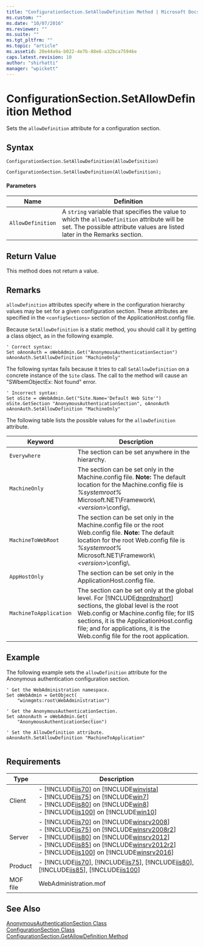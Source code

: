 ```yaml
---
title: "ConfigurationSection.SetAllowDefinition Method | Microsoft Docs"
ms.custom: ""
ms.date: "10/07/2016"
ms.reviewer: ""
ms.suite: ""
ms.tgt_pltfrm: ""
ms.topic: "article"
ms.assetid: 20e44a9a-b022-4e7b-88e6-a32bca75946e
caps.latest.revision: 10
author: "shirhatti"
manager: "wpickett"
---
```

# ConfigurationSection.SetAllowDefinition Method
Sets the `allowDefinition` attribute for a configuration section.  
  
## Syntax  
  
```vbs  
ConfigurationSection.SetAllowDefinition(AllowDefinition)  
```  
  
```jscript#  
ConfigurationSection.SetAllowDefinition(AllowDefinition);  
```  
  
#### Parameters  
  
|Name|Definition|  
|----------|----------------|  
|`AllowDefinition`|A `string` variable that specifies the value to which the `allowDefinition` attribute will be set. The possible attribute values are listed later in the Remarks section.|  
  
## Return Value  
 This method does not return a value.  
  
## Remarks  
 `allowDefinition` attributes specify where in the configuration hierarchy values may be set for a given configuration section. These attributes are specified in the `<configSections>` section of the ApplicationHost.config file.  
  
 Because `SetAllowDefinition` is a static method, you should call it by getting a class object, as in the following example.  
  
```  
' Correct syntax:  
Set oAnonAuth = oWebAdmin.Get("AnonymousAuthenticationSection")  
oAnonAuth.SetAllowDefinition "MachineOnly"  
```  
  
 The following syntax fails because it tries to call `SetAllowDefinition` on a concrete instance of the `Site` class. The call to the method will cause an "SWbemObjectEx: Not found" error.  
  
```  
' Incorrect syntax:  
Set oSite = oWebAdmin.Get("Site.Name='Default Web Site'")  
oSite.GetSection "AnonymousAuthenticationSection", oAnonAuth  
oAnonAuth.SetAllowDefinition "MachineOnly"  
```  
  
 The following table lists the possible values for the `allowDefinition` attribute.  
  
|Keyword|Description|  
|-------------|-----------------|  
|`Everywhere`|The section can be set anywhere in the hierarchy.|  
|`MachineOnly`|The section can be set only in the Machine.config file. **Note:**  The default location for the Machine.config file is *%systemroot%* Microsoft.NET\Framework\\*\<version>*\config\\.|  
|`MachineToWebRoot`|The section can be set only in the Machine.config file or the root Web.config file. **Note:**  The default location for the root Web.config file is *%systemroot%* Microsoft.NET\Framework\\*\<version>*\config\\.|  
|`AppHostOnly`|The section can be set only in the ApplicationHost.config file.|  
|`MachineToApplication`|The section can be set only at the global level. For [!INCLUDE[dnprdnshort](../../reference/admin/includes/dnprdnshort-md.md)] sections, the global level is the root Web.config or Machine.config file; for IIS sections, it is the ApplicationHost.config file; and for applications, it is the Web.config file for the root application.|  
  
## Example  
 The following example sets the `allowDefinition` attribute for the Anonymous authentication configuration section.  
  
```  
' Get the WebAdministration namespace.  
Set oWebAdmin = GetObject( _  
    "winmgmts:root\WebAdministration")  
  
' Get the AnonymousAuthenticationSection.  
Set oAnonAuth = oWebAdmin.Get( _  
    "AnonymousAuthenticationSection")  
  
' Set the AllowDefinition attribute.  
oAnonAuth.SetAllowDefinition "MachineToApplication"  
  
```  
  
## Requirements  
  
|Type|Description|  
|----------|-----------------|  
|Client|-   [!INCLUDE[iis70](../../reference/admin/includes/iis70-md.md)] on [!INCLUDE[winvista](../../reference/admin/includes/winvista-md.md)]<br />-   [!INCLUDE[iis75](../../reference/admin/includes/iis75-md.md)] on [!INCLUDE[win7](../../reference/admin/includes/win7-md.md)]<br />-   [!INCLUDE[iis80](../../reference/admin/includes/iis80-md.md)] on [!INCLUDE[win8](../../reference/admin/includes/win8-md.md)]<br />-   [!INCLUDE[iis100](../../reference/admin/includes/iis100-md.md)] on [!INCLUDE[win10](../../reference/admin/includes/win10-md.md)]|  
|Server|-   [!INCLUDE[iis70](../../reference/admin/includes/iis70-md.md)] on [!INCLUDE[winsrv2008](../../reference/admin/includes/winsrv2008-md.md)]<br />-   [!INCLUDE[iis75](../../reference/admin/includes/iis75-md.md)] on [!INCLUDE[winsrv2008r2](../../reference/admin/includes/winsrv2008r2-md.md)]<br />-   [!INCLUDE[iis80](../../reference/admin/includes/iis80-md.md)] on [!INCLUDE[winsrv2012](../../reference/admin/includes/winsrv2012-md.md)]<br />-   [!INCLUDE[iis85](../../reference/admin/includes/iis85-md.md)] on [!INCLUDE[winsrv2012r2](../../reference/admin/includes/winsrv2012r2-md.md)]<br />-   [!INCLUDE[iis100](../../reference/admin/includes/iis100-md.md)] on [!INCLUDE[winsrv2016](../../reference/admin/includes/winsrv2016-md.md)]|  
|Product|-   [!INCLUDE[iis70](../../reference/admin/includes/iis70-md.md)], [!INCLUDE[iis75](../../reference/admin/includes/iis75-md.md)], [!INCLUDE[iis80](../../reference/admin/includes/iis80-md.md)], [!INCLUDE[iis85](../../reference/admin/includes/iis85-md.md)], [!INCLUDE[iis100](../../reference/admin/includes/iis100-md.md)]|  
|MOF file|WebAdministration.mof|  
  
## See Also  
 [AnonymousAuthenticationSection Class](../../reference/admin/anonymousauthenticationsection-class1.md)   
 [ConfigurationSection Class](../../reference/admin/configurationsection-class1.md)   
 [ConfigurationSection.GetAllowDefinition Method](../../reference/admin/configurationsection-getallowdefinition-method.md)